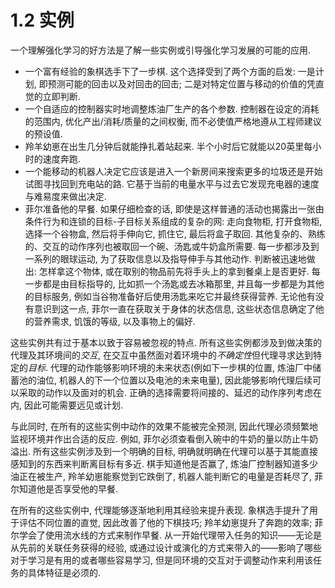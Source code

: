 # 1.2 实例

一个理解强化学习的好方法是了解一些实例或引导强化学习发展的可能的应用.

- 一个富有经验的象棋选手下了一步棋. 这个选择受到了两个方面的启发: 一是计划, 即预测可能的回击以及对回击的回击; 二是对特定位置与移动的价值的凭直觉的立即判断. 
- 一个自适应的控制器实时地调整炼油厂生产的各个参数. 控制器在设定的消耗的范围内, 优化产出/消耗/质量的之间权衡, 而不必使值严格地遵从工程师建议的预设值. 
- 羚羊幼崽在出生几分钟后就能挣扎着站起来. 半个小时后它就能以20英里每小时的速度奔跑.
- 一个能移动的机器人决定它应该是进入一个新房间来搜索更多的垃圾还是开始试图寻找回到充电站的路. 它基于当前的电量水平与过去它发现充电器的速度与难易度来做出决定.
- 菲尔准备他的早餐. 如果仔细检查的话, 即使是这样普通的活动也揭露出一张由条件行为和连锁的目标-子目标关系组成的复杂的网: 走向食物柜, 打开食物柜, 选择一个谷物盒, 然后将手伸向它, 抓住它, 最后将盒子取回. 其他复杂的、熟练的、交互的动作序列也被取回一个碗、汤匙或牛奶盒所需要. 每一步都涉及到一系列的眼球运动, 为了获取信息以及指导伸手与其他动作. 判断被迅速地做出: 怎样拿这个物体, 或在取别的物品前先将手头上的拿到餐桌上是否更好. 每一步都是由目标指导的, 比如抓一个汤匙或去冰箱那里, 并且每一步都是为其他的目标服务, 例如当谷物准备好后使用汤匙来吃它并最终获得营养. 无论他有没有意识到这一点, 菲尔一直在获取关于身体的状态信息, 这些状态信息确定了他的营养需求, 饥饿的等级, 以及事物上的偏好.

这些实例共有过于基本以致于容易被忽视的特点. 所有这些实例都涉及到做决策的代理及其环境间的*交互*, 在交互中虽然面对着环境中的*不确定性*但代理寻求达到特定的*目标*. 代理的动作能够影响环境的未来状态(例如下一步棋的位置, 炼油厂中储蓄池的油位, 机器人的下一个位置以及电池的未来电量), 因此能够影响代理后续可以采取的动作以及面对的机会. 正确的选择需要将间接的、延迟的动作序列考虑在内, 因此可能需要远见或计划.

与此同时, 在所有的这些实例中动作的效果不能被完全预测, 因此代理必须频繁地监视环境并作出合适的反应. 例如, 菲尔必须查看倒入碗中的牛奶的量以防止牛奶溢出. 所有这些实例涉及到一个明确的目标, 明确就明确在代理可以基于其能直接感知到的东西来判断离目标有多近. 棋手知道他是否赢了, 炼油厂控制器知道多少油正在被生产, 羚羊幼崽能察觉到它跌倒了, 机器人能判断它的电量是否耗尽了, 菲尔知道他是否享受他的早餐.

在所有的这些实例中, 代理能够逐渐地利用其经验来提升表现. 象棋选手提升了用于评估不同位置的直觉, 因此改善了他的下棋技巧; 羚羊幼崽提升了奔跑的效率; 菲尔学会了使用流水线的方式来制作早餐. 从一开始代理带入任务的知识——无论是从先前的关联任务获得的经验, 或通过设计或演化的方式来带入的——影响了哪些对于学习是有用的或者哪些容易学习, 但是同环境的交互对于调整动作来利用该任务的具体特征是必须的. 